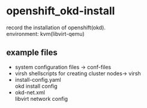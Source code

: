 # openshift_okd-install
record the installation of openshift(okd).<br>
environment: kvm(libvirt-qemu)


## example files
- system configuration files -> conf-files
- virsh shellscripts for creating cluster nodes-> virsh
- install-config.yaml<br>
okd install config 
- okd-net.xml<br>
libvirt network config
